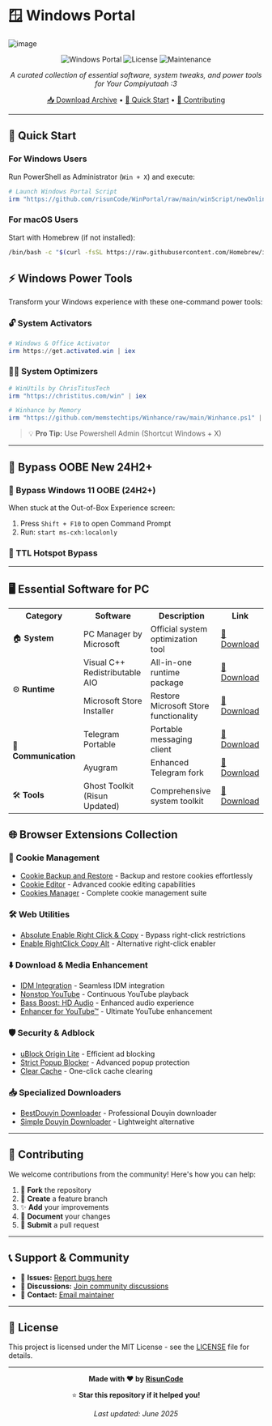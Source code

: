 # 🪟 Windows Portal
![image](https://github.com/user-attachments/assets/986baf78-9444-4b7c-a789-e95f2fe13546)
<div align="center">

![Windows Portal](https://img.shields.io/badge/Windows-Portal-0078D4?style=for-the-badge&logo=windows&logoColor=white)
![License](https://img.shields.io/badge/License-MIT-green?style=for-the-badge)
![Maintenance](https://img.shields.io/badge/Maintained-Yes-brightgreen?style=for-the-badge)

*A curated collection of essential software, system tweaks, and power tools for Your Compiyutaah :3*

[📥 Download Archive](https://github.com/risunCode/Windows-Portal/tree/main/Software_Ehem) • [🚀 Quick Start](#-quick-start) • [🤝 Contributing](#-contributing)

</div>

---

## 🚀 Quick Start

### For Windows Users
Run PowerShell as Administrator (`Win + X`) and execute:
```powershell
# Launch Windows Portal Script
irm "https://github.com/risunCode/WinPortal/raw/main/winScript/newOnlineLauncher.ps1" | iex
```

### For macOS Users
Start with Homebrew (if not installed):
```bash
/bin/bash -c "$(curl -fsSL https://raw.githubusercontent.com/Homebrew/install/HEAD/install.sh)"
```
 

## ⚡ Windows Power Tools

Transform your Windows experience with these one-command power tools:

### 🔓 System Activators
```powershell
# Windows & Office Activator
irm https://get.activated.win | iex
```

### 🏃‍♂️ System Optimizers
```powershell
# WinUtils by ChrisTitusTech
irm "https://christitus.com/win" | iex

# Winhance by Memory
irm "https://github.com/memstechtips/Winhance/raw/main/Winhance.ps1" | iex
```

> 💡 **Pro Tip:** Use Powershell Admin (Shortcut Windows + X)

---

## 🔧 Bypass OOBE New 24H2+

### 🚫 Bypass Windows 11 OOBE (24H2+)
When stuck at the Out-of-Box Experience screen:
1. Press `Shift + F10` to open Command Prompt
2. Run: `start ms-cxh:localonly`

### 📶 TTL Hotspot Bypass
 

---

## 🖥️ Essential Software for PC

<table>
<tr>
<th>Category</th>
<th>Software</th>
<th>Description</th>
<th>Link</th>
</tr>
<tr>
<td>🏠 <strong>System</strong></td>
<td>PC Manager by Microsoft</td>
<td>Official system optimization tool</td>
<td><a href="https://pcmanager.microsoft.com/en-us">🔗 Download</a></td>
</tr>
<tr>
<td rowspan="2">⚙️ <strong>Runtime</strong></td>
<td>Visual C++ Redistributable AIO</td>
<td>All-in-one runtime package</td>
<td><a href="https://github.com/abbodi1406/vcredist/releases/download/v0.84.0/VisualCppRedist_AIO_x86_x64_84.zip">🔗 Download</a></td>
</tr>
<tr>
<td>Microsoft Store Installer</td>
<td>Restore Microsoft Store functionality</td>
<td><a href="https://github.com/fernvenue/microsoft-store/releases/download/v1.0.0.0/MicrosoftStore.exe">🔗 Download</a></td>
</tr>
<tr>
<td rowspan="2">💬 <strong>Communication</strong></td>
<td>Telegram Portable</td>
<td>Portable messaging client</td>
<td><a href="https://telegram.org/dl/desktop/win64_portable">🔗 Download</a></td>
</tr>
<tr>
<td>Ayugram</td>
<td>Enhanced Telegram fork</td>
<td><a href="https://github.com/AyuGram/AyuGramDesktop/releases">🔗 Download</a></td>
</tr>
<tr>
<td>🛠️ <strong>Tools</strong></td>
<td>Ghost Toolkit (Risun Updated)</td>
<td>Comprehensive system toolkit</td>
<td><a href="https://github.com/risunCode/Ghost-Toolbox-Universal/releases/download/Toolbox/Ghost.Toolbox-RisunUpdatedWork.zip">🔗 Download</a></td>
</tr>
</table>


## 🌐 Browser Extensions Collection

### 🍪 Cookie Management
- [Cookie Backup and Restore](https://chromewebstore.google.com/detail/cookie-backup-and-restore/cndobhdcpmpilkebeebeecgminfhkpcj) - Backup and restore cookies effortlessly
- [Cookie Editor](https://chromewebstore.google.com/detail/cookie-editor/hlkenndednhfkekhgcdicdfddnkalmdm) - Advanced cookie editing capabilities
- [Cookies Manager](https://chromewebstore.google.com/detail/cookie-editor/iphcomljdfghbkdcfndaijbokpgddeno) - Complete cookie management suite

### 🛠️ Web Utilities
- [Absolute Enable Right Click & Copy](https://chromewebstore.google.com/detail/absolute-enable-right-cli/jdocbkpgdakpekjlhemmfcncgdjeiika) - Bypass right-click restrictions
- [Enable RightClick Copy Alt](https://chromewebstore.google.com/detail/enable-right-click-copy/khpdiolbjggapokjloppdibgapcfkojd) - Alternative right-click enabler

### ⬇️ Download & Media Enhancement
- [IDM Integration](https://chromewebstore.google.com/detail/idm-integration-module/ngpampappnmepgilojfohadhhmbhlaek) - Seamless IDM integration
- [Nonstop YouTube](https://chromewebstore.google.com/detail/nonstop-youtube/opgenniblhhdkjrigheleehipgeidionm) - Continuous YouTube playback
- [Bass Boost: HD Audio](https://chromewebstore.google.com/detail/bass-boost-hd-audio/mghabdfikjldejcdcmclcmpcmknjahli) - Enhanced audio experience
- [Enhancer for YouTube™](https://chromewebstore.google.com/detail/Enhancer%20for%20YouTube%E2%84%A2/ponfpcnoihfmfllpaingbgckeeldkhle) - Ultimate YouTube enhancement

### 🛡️ Security & Adblock
- [uBlock Origin Lite](https://chromewebstore.google.com/detail/ublock-origin-lite/ddkjiahejlhfcafbddmgiahcphecmpfh) - Efficient ad blocking
- [Strict Popup Blocker](https://chromewebstore.google.com/detail/popup-blocker-strict/aefkmifgmaafnojlojpnekbpbmjiiogg) - Advanced popup protection
- [Clear Cache](https://chromewebstore.google.com/detail/clear-cache/cppjkneekbjaeellbfkmgnhonkkjfpdn) - One-click cache clearing

### 📥 Specialized Downloaders
- [BestDouyin Downloader](https://chromewebstore.google.com/detail/douyin-video-downloader/knbeilbpfnelpbeoofhnkfbfcldpfehn) - Professional Douyin downloader
- [Simple Douyin Downloader](https://chromewebstore.google.com/detail/simple-douyin-downloader/hpdbhmoofegmpcggbhofpkpppkcncnmj) - Lightweight alternative

---

## 🤝 Contributing

We welcome contributions from the community! Here's how you can help:

1. 🍴 **Fork** the repository
2. 🌿 **Create** a feature branch
3. ✨ **Add** your improvements
4. 📝 **Document** your changes
5. 🚀 **Submit** a pull request

---

## 📞 Support & Community

- 🐛 **Issues:** [Report bugs here](https://github.com/risunCode/Windows-Portal/issues)
- 💬 **Discussions:** [Join community discussions](https://github.com/risunCode/Windows-Portal/discussions)
- 📧 **Contact:** [Email maintainer](mailto:risun@example.com)

---

## 📜 License

This project is licensed under the MIT License - see the [LICENSE](LICENSE) file for details.

---

<div align="center">

**Made with ❤️ by [RisunCode](https://github.com/risunCode)**

⭐ **Star this repository if it helped you!**

*Last updated: June 2025*

</div>
